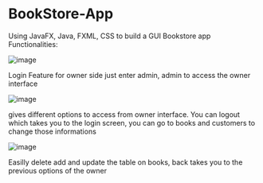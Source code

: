 # BookStore-App
Using JavaFX, Java, FXML, CSS to build a GUI Bookstore app
Functionalities:


![image](https://github.com/OzyKartike/BookStore-App/assets/64118528/0d3f944f-6899-4b3e-8dcb-9b7907ed858c)

Login Feature for owner side just enter admin, admin to access the owner interface

![image](https://github.com/OzyKartike/BookStore-App/assets/64118528/2dde97eb-24ac-4114-a8b9-d8c78f2d1dab)

gives different options to access from owner interface. You can logout which takes you to the login screen, you can go to books and customers to change those informations

![image](https://github.com/OzyKartike/BookStore-App/assets/64118528/b429b73a-fcb3-48e6-a530-47ec6bfbed14)

Easilly delete add and update the table on books, back takes you to the previous options of the owner
